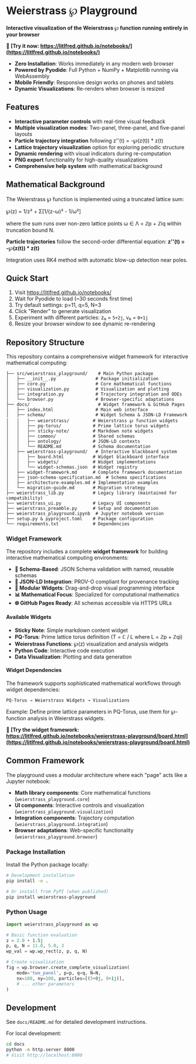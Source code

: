 # Weierstrass ℘ Playground

**Interactive visualization of the Weierstrass ℘ function running entirely in your browser**

**🚀 [Try it now: https://litlfred.github.io/notebooks/](https://litlfred.github.io/notebooks/)**

- **Zero Installation**: Works immediately in any modern web browser
- **Powered by Pyodide**: Full Python + NumPy + Matplotlib running via WebAssembly
- **Mobile Friendly**: Responsive design works on phones and tablets
- **Dynamic Visualizations**: Re-renders when browser is resized

## Features

- **Interactive parameter controls** with real-time visual feedback
- **Multiple visualization modes**: Two-panel, three-panel, and five-panel layouts
- **Particle trajectory integration** following z''(t) = -℘(z(t)) * z(t)
- **Lattice trajectory visualization** option for exploring periodic structure
- **Dynamic rendering** with visual indicators during re-computation
- **PNG export** functionality for high-quality visualizations
- **Comprehensive help system** with mathematical background

## Mathematical Background

The Weierstrass ℘ function is implemented using a truncated lattice sum:

℘(z) = 1/z² + Σ[1/(z-ω)² - 1/ω²]

where the sum runs over non-zero lattice points ω ∈ Λ = ℤp + ℤiq within truncation bound N.

**Particle trajectories** follow the second-order differential equation:
**z''(t) = -℘(z(t)) * z(t)**

Integration uses RK4 method with automatic blow-up detection near poles.

## Quick Start

1. Visit https://litlfred.github.io/notebooks/
2. Wait for Pyodide to load (~30 seconds first time)
3. Try default settings: p=11, q=5, N=3
4. Click "Render" to generate visualization
5. Experiment with different particles: z₀ = `5+2j`, v₀ = `0+1j`
6. Resize your browser window to see dynamic re-rendering

## Repository Structure

This repository contains a comprehensive widget framework for interactive mathematical computing:

```
├── src/weierstrass_playground/    # Main Python package
│   ├── __init__.py               # Package initialization
│   ├── core.py                   # Core mathematical functions
│   ├── visualization.py          # Visualization and plotting
│   ├── integration.py            # Trajectory integration and ODEs
│   └── browser.py                # Browser-specific adaptations
├── docs/                          # Widget framework & GitHub Pages
│   ├── index.html                # Main web interface  
│   ├── schema/                   # Widget Schema & JSON-LD Framework
│   │   ├── weierstrass/         # Weierstrass ℘ function widgets
│   │   ├── pq-torus/            # Prime lattice torus widgets
│   │   ├── sticky-note/         # Markdown note widgets
│   │   ├── common/              # Shared schemas
│   │   ├── ontology/            # JSON-LD contexts
│   │   └── README.md            # Schema documentation
│   ├── weierstrass-playground/   # Interactive blackboard system
│   │   ├── board.html           # Widget blackboard interface
│   │   ├── widgets/             # Widget implementations
│   │   └── widget-schemas.json  # Widget registry
│   ├── widget-framework.md      # Complete framework documentation
│   ├── json-schema-specification.md  # Schema specifications
│   ├── architecture-examples.md # Implementation examples
│   └── migration-guide.md       # Migration strategy
├── weierstrass_lib.py           # Legacy library (maintained for compatibility)
├── weierstrass_ui.py            # Legacy UI components
├── weierstrass_preamble.py      # Setup and documentation
├── weierstrass_playground.ipynb  # Jupyter notebook version
├── setup.py & pyproject.toml    # Package configuration
└── requirements.txt             # Dependencies
```

### Widget Framework

The repository includes a complete **widget framework** for building interactive mathematical computing environments:

- **🎯 Schema-Based**: JSON Schema validation with named, reusable schemas
- **🔗 JSON-LD Integration**: PROV-O compliant for provenance tracking
- **🧩 Modular Widgets**: Drag-and-drop visual programming interface
- **📊 Mathematical Focus**: Specialized for computational mathematics
- **🌐 GitHub Pages Ready**: All schemas accessible via HTTPS URLs

#### Available Widgets

- **Sticky Note**: Simple markdown content widget
- **PQ-Torus**: Prime lattice torus definition (T = ℂ / L where L = ℤp + ℤqi)
- **Weierstrass Functions**: ℘(z) visualization and analysis widgets
- **Python Code**: Interactive code execution
- **Data Visualization**: Plotting and data generation

#### Widget Dependencies

The framework supports sophisticated mathematical workflows through widget dependencies:
```
PQ-Torus → Weierstrass Widgets → Visualizations
```
Example: Define prime lattice parameters in PQ-Torus, use them for ℘-function analysis in Weierstrass widgets.

**🚀 [Try the widget framework: https://litlfred.github.io/notebooks/weierstrass-playground/board.html](https://litlfred.github.io/notebooks/weierstrass-playground/board.html)**

## Common Framework

The playground uses a modular architecture where each "page" acts like a Jupyter notebook:
- **Math library components**: Core mathematical functions (`weierstrass_playground.core`)
- **UI components**: Interactive controls and visualization (`weierstrass_playground.visualization`)
- **Integration components**: Trajectory computation (`weierstrass_playground.integration`)
- **Browser adaptations**: Web-specific functionality (`weierstrass_playground.browser`)

### Package Installation

Install the Python package locally:
```bash
# Development installation
pip install -e .

# Or install from PyPI (when published)
pip install weierstrass-playground
```

### Python Usage

```python
import weierstrass_playground as wp

# Basic function evaluation
z = 2.0 + 1.5j
p, q, N = 11.0, 5.0, 3
wp_val = wp.wp_rect(z, p, q, N)

# Create visualization
fig = wp.browser.create_complete_visualization(
    mode='two_panel', p=p, q=q, N=N, 
    nx=100, ny=100, particles=[(5+0j, 0+1j)], 
    # ... other parameters
)
```

## Development

See `docs/README.md` for detailed development instructions.

For local development:
```bash
cd docs
python -m http.server 8000
# Visit http://localhost:8000
```
